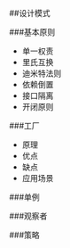 ##设计模式

###基本原则

* 单一权责
* 里氏互换
* 迪米特法则
* 依赖倒置
* 接口隔离
* 开闭原则


###工厂

* 原理
* 优点
* 缺点
* 应用场景

###单例


###观察者


###策略